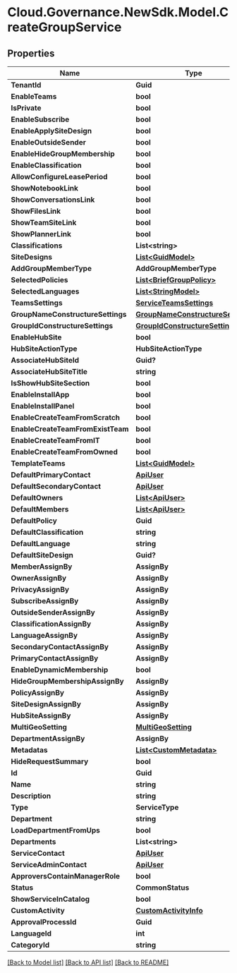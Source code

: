 # Cloud.Governance.NewSdk.Model.CreateGroupService
## Properties

Name | Type | Description | Notes
------------ | ------------- | ------------- | -------------
**TenantId** | **Guid** |  | [optional] 
**EnableTeams** | **bool** |  | [optional] 
**IsPrivate** | **bool** |  | [optional] 
**EnableSubscribe** | **bool** |  | [optional] 
**EnableApplySiteDesign** | **bool** |  | [optional] 
**EnableOutsideSender** | **bool** |  | [optional] 
**EnableHideGroupMembership** | **bool** |  | [optional] 
**EnableClassification** | **bool** |  | [optional] 
**AllowConfigureLeasePeriod** | **bool** |  | [optional] 
**ShowNotebookLink** | **bool** |  | [optional] 
**ShowConversationsLink** | **bool** |  | [optional] 
**ShowFilesLink** | **bool** |  | [optional] 
**ShowTeamSiteLink** | **bool** |  | [optional] 
**ShowPlannerLink** | **bool** |  | [optional] 
**Classifications** | **List&lt;string&gt;** |  | [optional] 
**SiteDesigns** | [**List&lt;GuidModel&gt;**](GuidModel.md) |  | [optional] 
**AddGroupMemberType** | **AddGroupMemberType** |  | [optional] 
**SelectedPolicies** | [**List&lt;BriefGroupPolicy&gt;**](BriefGroupPolicy.md) |  | [optional] 
**SelectedLanguages** | [**List&lt;StringModel&gt;**](StringModel.md) |  | [optional] 
**TeamsSettings** | [**ServiceTeamsSettings**](ServiceTeamsSettings.md) |  | [optional] 
**GroupNameConstructureSettings** | [**GroupNameConstructureSettings**](GroupNameConstructureSettings.md) |  | [optional] 
**GroupIdConstructureSettings** | [**GroupIdConstructureSettings**](GroupIdConstructureSettings.md) |  | [optional] 
**EnableHubSite** | **bool** |  | [optional] 
**HubSiteActionType** | **HubSiteActionType** |  | [optional] 
**AssociateHubSiteId** | **Guid?** |  | [optional] 
**AssociateHubSiteTitle** | **string** |  | [optional] 
**IsShowHubSiteSection** | **bool** |  | [optional] 
**EnableInstallApp** | **bool** |  | [optional] 
**EnableInstallPanel** | **bool** |  | [optional] 
**EnableCreateTeamFromScratch** | **bool** |  | [optional] 
**EnableCreateTeamFromExistTeam** | **bool** |  | [optional] 
**EnableCreateTeamFromIT** | **bool** |  | [optional] 
**EnableCreateTeamFromOwned** | **bool** |  | [optional] 
**TemplateTeams** | [**List&lt;GuidModel&gt;**](GuidModel.md) |  | [optional] 
**DefaultPrimaryContact** | [**ApiUser**](ApiUser.md) |  | [optional] 
**DefaultSecondaryContact** | [**ApiUser**](ApiUser.md) |  | [optional] 
**DefaultOwners** | [**List&lt;ApiUser&gt;**](ApiUser.md) |  | [optional] 
**DefaultMembers** | [**List&lt;ApiUser&gt;**](ApiUser.md) |  | [optional] 
**DefaultPolicy** | **Guid** |  | [optional] 
**DefaultClassification** | **string** |  | [optional] 
**DefaultLanguage** | **string** |  | [optional] 
**DefaultSiteDesign** | **Guid?** |  | [optional] 
**MemberAssignBy** | **AssignBy** |  | [optional] 
**OwnerAssignBy** | **AssignBy** |  | [optional] 
**PrivacyAssignBy** | **AssignBy** |  | [optional] 
**SubscribeAssignBy** | **AssignBy** |  | [optional] 
**OutsideSenderAssignBy** | **AssignBy** |  | [optional] 
**ClassificationAssignBy** | **AssignBy** |  | [optional] 
**LanguageAssignBy** | **AssignBy** |  | [optional] 
**SecondaryContactAssignBy** | **AssignBy** |  | [optional] 
**PrimaryContactAssignBy** | **AssignBy** |  | [optional] 
**EnableDynamicMembership** | **bool** |  | [optional] 
**HideGroupMembershipAssignBy** | **AssignBy** |  | [optional] 
**PolicyAssignBy** | **AssignBy** |  | [optional] 
**SiteDesignAssignBy** | **AssignBy** |  | [optional] 
**HubSiteAssignBy** | **AssignBy** |  | [optional] 
**MultiGeoSetting** | [**MultiGeoSetting**](MultiGeoSetting.md) |  | [optional] 
**DepartmentAssignBy** | **AssignBy** |  | [optional] 
**Metadatas** | [**List&lt;CustomMetadata&gt;**](CustomMetadata.md) |  | [optional] 
**HideRequestSummary** | **bool** |  | [optional] 
**Id** | **Guid** |  | [optional] 
**Name** | **string** |  | [optional] 
**Description** | **string** |  | [optional] 
**Type** | **ServiceType** |  | [optional] 
**Department** | **string** |  | [optional] 
**LoadDepartmentFromUps** | **bool** |  | [optional] 
**Departments** | **List&lt;string&gt;** |  | [optional] 
**ServiceContact** | [**ApiUser**](ApiUser.md) |  | [optional] 
**ServiceAdminContact** | [**ApiUser**](ApiUser.md) |  | [optional] 
**ApproversContainManagerRole** | **bool** |  | [optional] 
**Status** | **CommonStatus** |  | [optional] 
**ShowServiceInCatalog** | **bool** |  | [optional] 
**CustomActivity** | [**CustomActivityInfo**](CustomActivityInfo.md) |  | [optional] 
**ApprovalProcessId** | **Guid** |  | [optional] 
**LanguageId** | **int** |  | [optional] 
**CategoryId** | **string** |  | [optional] 

[[Back to Model list]](../README.md#documentation-for-models) [[Back to API list]](../README.md#documentation-for-api-endpoints) [[Back to README]](../README.md)

